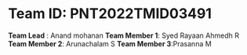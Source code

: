 # Team ID: PNT2022TMID03491

**Team Lead** : Anand mohanan
**Team Member 1**: Syed Rayaan Ahmedh R
**Team Member 2**: Arunachalam S
**Team Member 3**:Prasanna M
